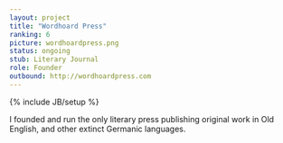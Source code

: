 ```yaml
---
layout: project
title: "Wordhoard Press"
ranking: 6
picture: wordhoardpress.png
status: ongoing
stub: Literary Journal
role: Founder
outbound: http://wordhoardpress.com
---
```

{% include JB/setup %}

I founded and run the only literary press publishing original work in Old English, and other extinct Germanic languages.